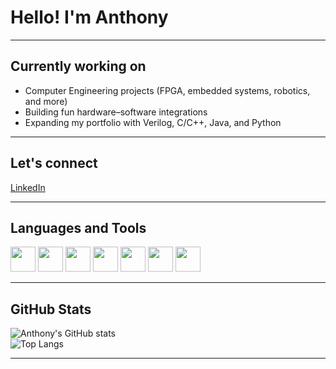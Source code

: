 # Hello! I'm Anthony

---

## Currently working on
- Computer Engineering projects (FPGA, embedded systems, robotics, and more)
- Building fun hardware–software integrations
- Expanding my portfolio with Verilog, C/C++, Java, and Python

---

## Let's connect
[LinkedIn](www.linkedin.com/in/antonio-d’agosto-04a2182a3)  

---

## Languages and Tools
<p>
  <img src="https://cdn.jsdelivr.net/gh/devicons/devicon/icons/c/c-original.svg" width="40"/>
  <img src="https://cdn.jsdelivr.net/gh/devicons/devicon/icons/cplusplus/cplusplus-original.svg" width="40"/>
  <img src="https://cdn.jsdelivr.net/gh/devicons/devicon/icons/java/java-original.svg" width="40"/>
  <img src="https://cdn.jsdelivr.net/gh/devicons/devicon/icons/python/python-original.svg" width="40"/>
  <img src="https://cdn.jsdelivr.net/gh/devicons/devicon/icons/arduino/arduino-original.svg" width="40"/>
  <img src="https://cdn.jsdelivr.net/gh/devicons/devicon/icons/docker/docker-original.svg" width="40"/>
  <img src="https://cdn.jsdelivr.net/gh/devicons/devicon/icons/linux/linux-original.svg" width="40"/>
</p>

---

## GitHub Stats
![Anthony's GitHub stats](https://github-readme-stats.vercel.app/api?username=antonio-dagosto&show_icons=true&theme=tokyonight)  
![Top Langs](https://github-readme-stats.vercel.app/api/top-langs/?username=antonio-dagosto&layout=compact&theme=tokyonight)

---
